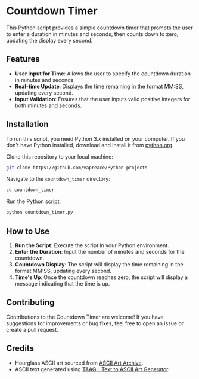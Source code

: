 # Countdown Timer

This Python script provides a simple countdown timer that prompts the user to enter a duration in minutes and seconds, then counts down to zero, updating the display every second.

## Features

- **User Input for Time**: Allows the user to specify the countdown duration in minutes and seconds.
- **Real-time Update**: Displays the time remaining in the format MM:SS, updating every second.
- **Input Validation**: Ensures that the user inputs valid positive integers for both minutes and seconds.

## Installation

To run this script, you need Python 3.x installed on your computer. If you don't have Python installed, download and install it from [python.org](https://www.python.org/).

Clone this repository to your local machine:

```bash
git clone https://github.com/vapreace/Python-projects
````

Navigate to the `countdown_timer` directory:

```bash
cd countdown_timer
```

Run the Python script:

```bash
python countdown_timer.py
```

## How to Use

1. **Run the Script**: Execute the script in your Python environment.
2. **Enter the Duration**: Input the number of minutes and seconds for the countdown.
3. **Countdown Display**: The script will display the time remaining in the format MM:SS, updating every second.
4. **Time's Up**: Once the countdown reaches zero, the script will display a message indicating that the time is up.

## Contributing

Contributions to the Countdown Timer are welcome! If you have suggestions for improvements or bug fixes, feel free to open an issue or create a pull request.

## Credits

- Hourglass ASCII art sourced from [ASCII Art Archive](https://www.asciiart.eu/miscellaneous/hourglass).
- ASCII text generated using [TAAG - Text to ASCII Art Generator](https://patorjk.com/software/taag/).

